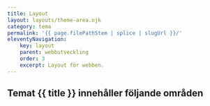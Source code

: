 ```yaml
---
title: Layout
layout: layouts/theme-area.njk
category: tema
permalink: '{{ page.filePathStem | splice | slugUrl }}/'
eleventyNavigation:
    key: layout
    parent: webbutveckling
    order: 3
    excerpt: Layout för webben.
---
```


## Temat {{ title }} innehåller följande områden
